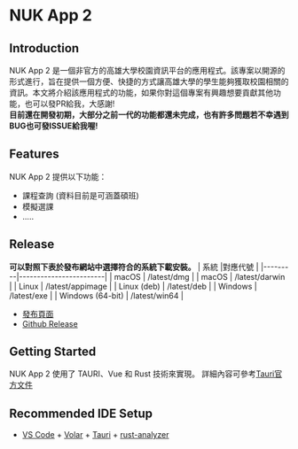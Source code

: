 # NUK App 2

## Introduction
NUK App 2 是一個非官方的高雄大學校園資訊平台的應用程式。該專案以開源的形式進行，旨在提供一個方便、快捷的方式讓高雄大學的學生能夠獲取校園相關的資訊。本文將介紹該應用程式的功能，如果你對這個專案有興趣想要貢獻其他功能，也可以發PR給我，大感謝!  
**目前還在開發初期，大部分之前一代的功能都還未完成，也有許多問題若不幸遇到BUG也可發ISSUE給我喔!**

## Features
NUK App 2 提供以下功能：
- 課程查詢 (資料目前是可涵蓋碩班)
- 模擬選課
- .....


## Release
**可以對照下表於發布網站中選擇符合的系統下載安裝。**
| 系統    |對應代號                |
|---------|------------------------|
| macOS   | /latest/dmg        |
| macOS   | /latest/darwin         |
| Linux   | /latest/appimage |
| Linux (deb) | /latest/deb    |
| Windows | /latest/exe       |
| Windows (64-bit) | /latest/win64 |
- [發布頁面](https://nukapp-pc-updater.vercel.app)
- [Github Release](https://github.com/henry753951/nukapp_pc/releases)

## Getting Started
NUK App 2 使用了 TAURI、Vue 和 Rust 技術來實現。
詳細內容可參考[Tauri官方文件](https://tauri.app)
## Recommended IDE Setup
- [VS Code](https://code.visualstudio.com/) + [Volar](https://marketplace.visualstudio.com/items?itemName=Vue.volar) + [Tauri](https://marketplace.visualstudio.com/items?itemName=tauri-apps.tauri-vscode) + [rust-analyzer](https://marketplace.visualstudio.com/items?itemName=rust-lang.rust-analyzer)

